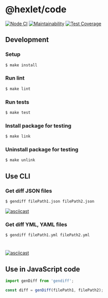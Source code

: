 # @hexlet/code

[![Node CI](https://github.com/NLIDie/backend-project-lvl2/workflows/Node%20CI/badge.svg)](https://github.com/NLIDie/backend-project-lvl2/actions?query=workflow%3A%22Node+CI%22)
[![Maintainability](https://api.codeclimate.com/v1/badges/140de6ed10660c022546/maintainability)](https://codeclimate.com/github/NLIDie/backend-project-lvl2/maintainability)
[![Test Coverage](https://api.codeclimate.com/v1/badges/140de6ed10660c022546/test_coverage)](https://codeclimate.com/github/NLIDie/backend-project-lvl2/test_coverage)

## Development
### Setup

```sh
$ make install
```

### Run lint

```sh
$ make lint
```


### Run tests

```sh
$ make test
```

### Install package for testing

```sh
$ make link
```

### Uninstall package for testing

```sh
$ make unlink
```

## Use CLI 

### Get diff JSON files

```sh
$ gendiff filePath1.json filePath2.json
```

[![asciicast](https://asciinema.org/a/JWCKGcp8xWSj9b67cWmiMinmn.svg)](https://asciinema.org/a/JWCKGcp8xWSj9b67cWmiMinmn)

### Get diff YML, YAML files

```sh
$ gendiff filePath1.yml filePath2.yml
```

#
[![asciicast](https://asciinema.org/a/gfkqAGBNC4wb3Z5hsSAXdGZaN.svg)](https://asciinema.org/a/gfkqAGBNC4wb3Z5hsSAXdGZaN)

## Use in JavaScript code

```javascript
import genDiff from 'gendiff';

const diff = genDiff(filePath1, filePath2);
```
